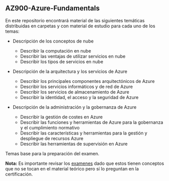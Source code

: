 ## AZ900-Azure-Fundamentals

En este repositorio encontrará material de las siguientes temáticas distribuidas en carpetas y con material de estudio para cada uno de los temas:

- Descripción de los conceptos de nube

    - Describir la computación en nube
    - Describir las ventajas de utilizar servicios en nube
    - Describir los tipos de servicios en nube

- Descripción de la arquitectura y los servicios de Azure

    - Describir los principales componentes arquitectónicos de Azure
    - Describir los servicios informáticos y de red de Azure
    - Describir los servicios de almacenamiento de Azure
    - Describir la identidad, el acceso y la seguridad de Azure

- Descripción de la administración y la gobernanza de Azure

    - Describir la gestión de costes en Azure
    - Describir las funciones y herramientas de Azure para la gobernanza y el cumplimiento normativo 
    - Describir las características y herramientas para la gestión y despliegue de recursos Azure
    - Describir las herramientas de supervisión en Azure

Temas base para la preparación del examen.

**Nota:** Es importante revisar los [examenes](../Material/Ex%C3%A1menes%20gu%C3%ADa/) dado que estos tienen conceptos que no se tocan en el material teórico pero sí lo preguntan en la certificación.

